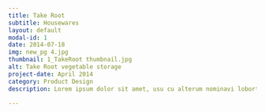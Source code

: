 ```yaml
---
title: Take Root
subtitle: Housewares
layout: default
modal-id: 1
date: 2014-07-18
img: new_pg 4.jpg
thumbnail: 1_TakeRoot thumbnail.jpg
alt: Take Root vegetable storage
project-date: April 2014
category: Product Design
description: Lorem ipsum dolor sit amet, usu cu alterum nominavi lobortis. At duo novum diceret. Tantas apeirian vix et, usu sanctus postulant inciderint ut, populo diceret necessitatibus in vim. Cu eum dicam feugiat noluisse.

---
```

